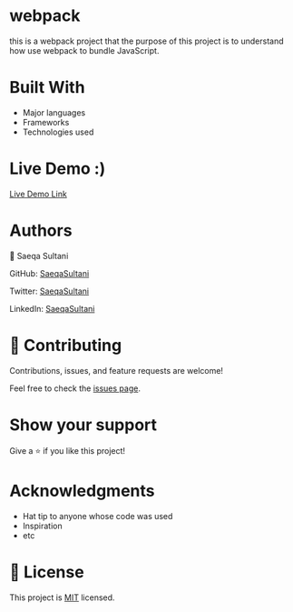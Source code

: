 # webpack

this is a webpack project that the purpose of this project is to understand how use webpack to bundle JavaScript.
# Built With
- Major languages
- Frameworks
- Technologies used


# Live Demo :)


[Live Demo Link](https://saeqasultani.github.io/webpack/)

# Authors

👤 Saeqa Sultani

GitHub: [SaeqaSultani](https://github.com/SaeqaSultani)

Twitter: [SaeqaSultani](https://twitter.com/SaeqaSultani)

LinkedIn: [SaeqaSultani](https://www.linkedin.com/in/saeqa-sultani-b41493187/)

# 🤝 Contributing
Contributions, issues, and feature requests are welcome!

Feel free to check the [issues page](https://github.com/SaeqaSultani/Awesome-books-with-ES6/issues).

# Show your support
Give a ⭐️ if you like this project!

# Acknowledgments
- Hat tip to anyone whose code was used
- Inspiration
- etc
# 📝 License
This project is [MIT](https://github.com/SaeqaSultani/Awesome-books-with-ES6/blob/Awesome-books-with-ES6/MIT.md) licensed.